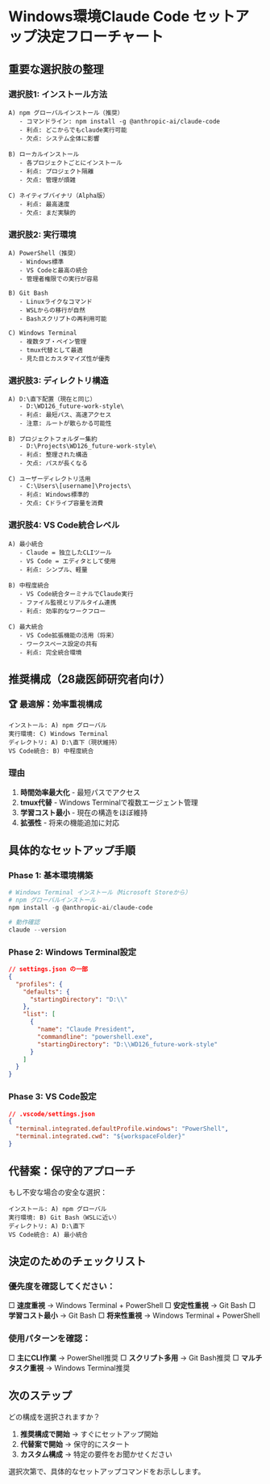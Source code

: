 # Windows環境Claude Code セットアップ決定フローチャート

## 重要な選択肢の整理

### 選択肢1: インストール方法
```
A) npm グローバルインストール（推奨）
   - コマンドライン: npm install -g @anthropic-ai/claude-code
   - 利点: どこからでもclaude実行可能
   - 欠点: システム全体に影響

B) ローカルインストール
   - 各プロジェクトごとにインストール
   - 利点: プロジェクト隔離
   - 欠点: 管理が煩雑

C) ネイティブバイナリ（Alpha版）
   - 利点: 最高速度
   - 欠点: まだ実験的
```

### 選択肢2: 実行環境
```
A) PowerShell（推奨）
   - Windows標準
   - VS Codeと最高の統合
   - 管理者権限での実行が容易

B) Git Bash
   - Linuxライクなコマンド
   - WSLからの移行が自然
   - Bashスクリプトの再利用可能

C) Windows Terminal
   - 複数タブ・ペイン管理
   - tmux代替として最適
   - 見た目とカスタマイズ性が優秀
```

### 選択肢3: ディレクトリ構造
```
A) D:\直下配置（現在と同じ）
   - D:\WD126_future-work-style\
   - 利点: 最短パス、高速アクセス
   - 注意: ルートが散らかる可能性

B) プロジェクトフォルダー集約
   - D:\Projects\WD126_future-work-style\
   - 利点: 整理された構造
   - 欠点: パスが長くなる

C) ユーザーディレクトリ活用
   - C:\Users\[username]\Projects\
   - 利点: Windows標準的
   - 欠点: Cドライブ容量を消費
```

### 選択肢4: VS Code統合レベル
```
A) 最小統合
   - Claude = 独立したCLIツール
   - VS Code = エディタとして使用
   - 利点: シンプル、軽量

B) 中程度統合
   - VS Code統合ターミナルでClaude実行
   - ファイル監視とリアルタイム連携
   - 利点: 効率的なワークフロー

C) 最大統合
   - VS Code拡張機能の活用（将来）
   - ワークスペース設定の共有
   - 利点: 完全統合環境
```

## 推奨構成（28歳医師研究者向け）

### 🏆 最適解：効率重視構成
```
インストール: A) npm グローバル
実行環境: C) Windows Terminal
ディレクトリ: A) D:\直下（現状維持）
VS Code統合: B) 中程度統合
```

### 理由
1. **時間効率最大化** - 最短パスでアクセス
2. **tmux代替** - Windows Terminalで複数エージェント管理
3. **学習コスト最小** - 現在の構造をほぼ維持
4. **拡張性** - 将来の機能追加に対応

## 具体的なセットアップ手順

### Phase 1: 基本環境構築
```powershell
# Windows Terminal インストール（Microsoft Storeから）
# npm グローバルインストール
npm install -g @anthropic-ai/claude-code

# 動作確認
claude --version
```

### Phase 2: Windows Terminal設定
```json
// settings.json の一部
{
  "profiles": {
    "defaults": {
      "startingDirectory": "D:\\"
    },
    "list": [
      {
        "name": "Claude President",
        "commandline": "powershell.exe",
        "startingDirectory": "D:\\WD126_future-work-style"
      }
    ]
  }
}
```

### Phase 3: VS Code設定
```json
// .vscode/settings.json
{
  "terminal.integrated.defaultProfile.windows": "PowerShell",
  "terminal.integrated.cwd": "${workspaceFolder}"
}
```

## 代替案：保守的アプローチ

もし不安な場合の安全な選択：
```
インストール: A) npm グローバル
実行環境: B) Git Bash（WSLに近い）
ディレクトリ: A) D:\直下
VS Code統合: A) 最小統合
```

## 決定のためのチェックリスト

### 優先度を確認してください：
□ **速度重視** → Windows Terminal + PowerShell
□ **安定性重視** → Git Bash
□ **学習コスト最小** → Git Bash
□ **将来性重視** → Windows Terminal + PowerShell

### 使用パターンを確認：
□ **主にCLI作業** → PowerShell推奨
□ **スクリプト多用** → Git Bash推奨
□ **マルチタスク重視** → Windows Terminal推奨

## 次のステップ

どの構成を選択されますか？

1. **推奨構成で開始** → すぐにセットアップ開始
2. **代替案で開始** → 保守的にスタート
3. **カスタム構成** → 特定の要件をお聞かせください

選択次第で、具体的なセットアップコマンドをお示しします。